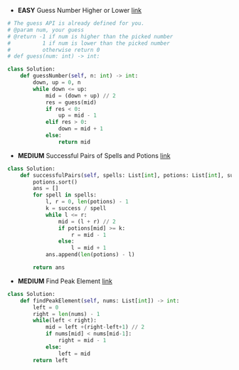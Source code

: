 - __EASY__ Guess Number Higher or Lower [link](https://leetcode.com/problems/guess-number-higher-or-lower/?envType=study-plan-v2&envId=leetcode-75)
```python
# The guess API is already defined for you.
# @param num, your guess
# @return -1 if num is higher than the picked number
#          1 if num is lower than the picked number
#          otherwise return 0
# def guess(num: int) -> int:

class Solution:
    def guessNumber(self, n: int) -> int:
        down, up = 0, n
        while down <= up:
            mid = (down + up) // 2
            res = guess(mid)
            if res < 0:
                up = mid - 1
            elif res > 0:
                down = mid + 1
            else:
                return mid

```

- __MEDIUM__ Successful Pairs of Spells and Potions [link](https://leetcode.com/problems/successful-pairs-of-spells-and-potions/?envType=study-plan-v2&envId=leetcode-75)
```python
class Solution:
    def successfulPairs(self, spells: List[int], potions: List[int], success: int) -> List[int]:
        potions.sort()
        ans = []
        for spell in spells:
            l, r = 0, len(potions) - 1
            k = success / spell
            while l <= r:
                mid = (l + r) // 2
                if potions[mid] >= k:
                    r = mid - 1
                else:
                    l = mid + 1
            ans.append(len(potions) - l)

        return ans
```

- __MEDIUM__ Find Peak Element [link](https://leetcode.com/problems/find-peak-element/?envType=study-plan-v2&envId=leetcode-75)
```python
class Solution:
    def findPeakElement(self, nums: List[int]) -> int:
        left = 0
        right = len(nums) - 1
        while(left < right):
            mid = left +(right-left+1) // 2 
            if nums[mid] < nums[mid-1]: 
                right = mid - 1
            else:
                left = mid
        return left
```


